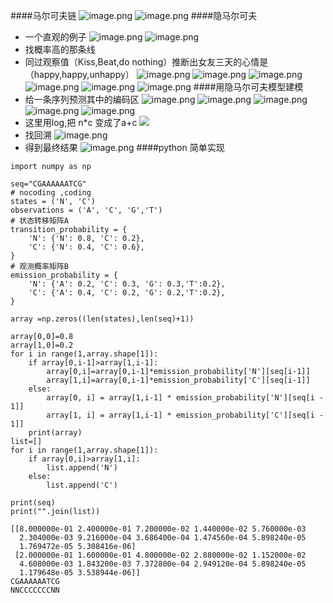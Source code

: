 ####马尔可夫链
![image.png](https://upload-images.jianshu.io/upload_images/6634703-30251b77b8c1237e.png?imageMogr2/auto-orient/strip%7CimageView2/2/w/1240)
![image.png](https://upload-images.jianshu.io/upload_images/6634703-14817c373f97c578.png?imageMogr2/auto-orient/strip%7CimageView2/2/w/1240)
####隐马尔可夫
- 一个直观的例子
![image.png](https://upload-images.jianshu.io/upload_images/6634703-9bbc677305c743a7.png?imageMogr2/auto-orient/strip%7CimageView2/2/w/1240)
![image.png](https://upload-images.jianshu.io/upload_images/6634703-1ca3dc3de4d5b324.png?imageMogr2/auto-orient/strip%7CimageView2/2/w/1240)
- 找概率高的那条线
- 同过观察值（Kiss,Beat,do nothing）推断出女友三天的心情是（happy,happy,unhappy）
![image.png](https://upload-images.jianshu.io/upload_images/6634703-67ffa84db2e667d2.png?imageMogr2/auto-orient/strip%7CimageView2/2/w/1240)
![image.png](https://upload-images.jianshu.io/upload_images/6634703-d4af30418503c242.png?imageMogr2/auto-orient/strip%7CimageView2/2/w/1240)
![image.png](https://upload-images.jianshu.io/upload_images/6634703-0ae82d64d6282c90.png?imageMogr2/auto-orient/strip%7CimageView2/2/w/1240)
![image.png](https://upload-images.jianshu.io/upload_images/6634703-af2a8003de4a9a08.png?imageMogr2/auto-orient/strip%7CimageView2/2/w/1240)
![image.png](https://upload-images.jianshu.io/upload_images/6634703-43ec252043bf41bd.png?imageMogr2/auto-orient/strip%7CimageView2/2/w/1240)
![image.png](https://upload-images.jianshu.io/upload_images/6634703-9ab040d3928ba555.png?imageMogr2/auto-orient/strip%7CimageView2/2/w/1240)
####用隐马尔可夫模型建模
- 给一条序列预测其中的编码区
![image.png](https://upload-images.jianshu.io/upload_images/6634703-523aa8f430b0158f.png?imageMogr2/auto-orient/strip%7CimageView2/2/w/1240)
![image.png](https://upload-images.jianshu.io/upload_images/6634703-0509beb43dd21cea.png?imageMogr2/auto-orient/strip%7CimageView2/2/w/1240)
![image.png](https://upload-images.jianshu.io/upload_images/6634703-d1e9fd98b0dee80c.png?imageMogr2/auto-orient/strip%7CimageView2/2/w/1240)
![image.png](https://upload-images.jianshu.io/upload_images/6634703-065487cf6f69a381.png?imageMogr2/auto-orient/strip%7CimageView2/2/w/1240)
![image.png](https://upload-images.jianshu.io/upload_images/6634703-ec1bb5cdc626e606.png?imageMogr2/auto-orient/strip%7CimageView2/2/w/1240)
- 这里用log,把 n*c 变成了a+c
![](https://upload-images.jianshu.io/upload_images/6634703-35b345679a06f691.png?imageMogr2/auto-orient/strip%7CimageView2/2/w/1240)
- 找回溯
![image.png](https://upload-images.jianshu.io/upload_images/6634703-078c43f7b8a002f7.png?imageMogr2/auto-orient/strip%7CimageView2/2/w/1240)
- 得到最终结果
![image.png](https://upload-images.jianshu.io/upload_images/6634703-7f5ca88de379d66a.png?imageMogr2/auto-orient/strip%7CimageView2/2/w/1240)
####python 简单实现
```
import numpy as np

seq="CGAAAAAATCG"
# nocoding ,coding
states = ('N', 'C')
observations = ('A', 'C', 'G','T')
# 状态转移矩阵A
transition_probability = {
    'N': {'N': 0.8, 'C': 0.2},
    'C': {'N': 0.4, 'C': 0.6},
}
# 观测概率矩阵B
emission_probability = {
    'N': {'A': 0.2, 'C': 0.3, 'G': 0.3,'T':0.2},
    'C': {'A': 0.4, 'C': 0.2, 'G': 0.2,'T':0.2},
}

array =np.zeros((len(states),len(seq)+1))

array[0,0]=0.8
array[1,0]=0.2
for i in range(1,array.shape[1]):
    if array[0,i-1]>array[1,i-1]:
        array[0,i]=array[0,i-1]*emission_probability['N'][seq[i-1]]
        array[1,i]=array[0,i-1]*emission_probability['C'][seq[i-1]]
    else:
        array[0, i] = array[1,i-1] * emission_probability['N'][seq[i - 1]]
        array[1, i] = array[1,i-1] * emission_probability['C'][seq[i - 1]]
    print(array)
list=[]
for i in range(1,array.shape[1]):
    if array[0,i]>array[1,i]:
        list.append('N')
    else:
        list.append('C')

print(seq)
print("".join(list))
```
```
[[8.000000e-01 2.400000e-01 7.200000e-02 1.440000e-02 5.760000e-03
  2.304000e-03 9.216000e-04 3.686400e-04 1.474560e-04 5.898240e-05
  1.769472e-05 5.308416e-06]
 [2.000000e-01 1.600000e-01 4.800000e-02 2.880000e-02 1.152000e-02
  4.608000e-03 1.843200e-03 7.372800e-04 2.949120e-04 5.898240e-05
  1.179648e-05 3.538944e-06]]
CGAAAAAATCG
NNCCCCCCCNN
```

